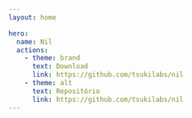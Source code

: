 ```yaml
---
layout: home

hero:
  name: Nil
  actions:
    - theme: brand
      text: Download
      link: https://github.com/tsukilabs/nil
    - theme: alt
      text: Repositório
      link: https://github.com/tsukilabs/nil
---
```

